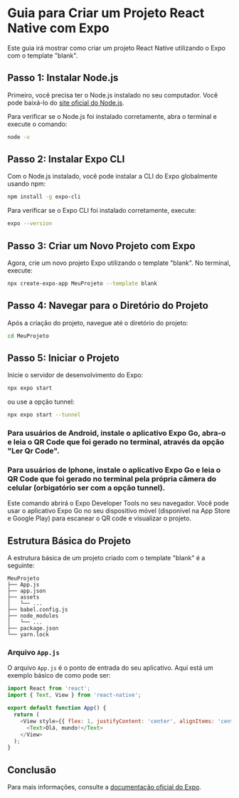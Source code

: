 # Guia para Criar um Projeto React Native com Expo

Este guia irá mostrar como criar um projeto React Native utilizando o Expo com o template "blank".

## Passo 1: Instalar Node.js

Primeiro, você precisa ter o Node.js instalado no seu computador. Você pode baixá-lo do [site oficial do Node.js](https://nodejs.org/).

Para verificar se o Node.js foi instalado corretamente, abra o terminal e execute o comando:
```bash
node -v
```

## Passo 2: Instalar Expo CLI

Com o Node.js instalado, você pode instalar a CLI do Expo globalmente usando npm:
```bash
npm install -g expo-cli
```

Para verificar se o Expo CLI foi instalado corretamente, execute:
```bash
expo --version
```

## Passo 3: Criar um Novo Projeto com Expo

Agora, crie um novo projeto Expo utilizando o template "blank". No terminal, execute:
```bash
npx create-expo-app MeuProjeto --template blank
```

## Passo 4: Navegar para o Diretório do Projeto

Após a criação do projeto, navegue até o diretório do projeto:
```bash
cd MeuProjeto
```

## Passo 5: Iniciar o Projeto

Inicie o servidor de desenvolvimento do Expo:
```bash
npx expo start
```

ou use a opção tunnel:
```bash
npx expo start --tunnel
```

### Para usuários de Android, instale o aplicativo Expo Go, abra-o e leia o QR Code que foi gerado no terminal, através da opção "Ler Qr Code".
### Para usuários de Iphone, instale o aplicativo Expo Go e leia o QR Code que foi gerado no terminal pela própria câmera do celular (orbigatório ser com a opção tunnel).

Este comando abrirá o Expo Developer Tools no seu navegador. Você pode usar o aplicativo Expo Go no seu dispositivo móvel (disponível na App Store e Google Play) para escanear o QR code e visualizar o projeto.

## Estrutura Básica do Projeto

A estrutura básica de um projeto criado com o template "blank" é a seguinte:

```
MeuProjeto
├── App.js
├── app.json
├── assets
│   └── ...
├── babel.config.js
├── node_modules
│   └── ...
├── package.json
└── yarn.lock
```

### Arquivo `App.js`

O arquivo `App.js` é o ponto de entrada do seu aplicativo. Aqui está um exemplo básico de como pode ser:
```javascript
import React from 'react';
import { Text, View } from 'react-native';

export default function App() {
  return (
    <View style={{ flex: 1, justifyContent: 'center', alignItems: 'center' }}>
      <Text>Olá, mundo!</Text>
    </View>
  );
}
```

## Conclusão

Para mais informações, consulte a [documentação oficial do Expo](https://docs.expo.dev/).
